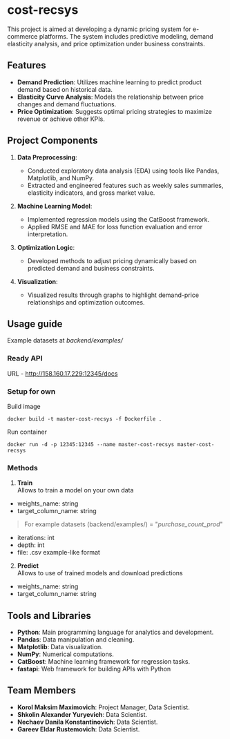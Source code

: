 # cost-recsys

This project is aimed at developing a dynamic pricing system for e-commerce platforms. The system includes predictive modeling, demand elasticity analysis, and price optimization under business constraints. 

## Features
- **Demand Prediction**: Utilizes machine learning to predict product demand based on historical data.
- **Elasticity Curve Analysis**: Models the relationship between price changes and demand fluctuations.
- **Price Optimization**: Suggests optimal pricing strategies to maximize revenue or achieve other KPIs.

## Project Components
1. **Data Preprocessing**: 
   - Conducted exploratory data analysis (EDA) using tools like Pandas, Matplotlib, and NumPy.
   - Extracted and engineered features such as weekly sales summaries, elasticity indicators, and gross market value.

2. **Machine Learning Model**:
   - Implemented regression models using the CatBoost framework.
   - Applied RMSE and MAE for loss function evaluation and error interpretation.

3. **Optimization Logic**:
   - Developed methods to adjust pricing dynamically based on predicted demand and business constraints.

4. **Visualization**:
   - Visualized results through graphs to highlight demand-price relationships and optimization outcomes.

## Usage guide
Example datasets at _backend/examples/_
### Ready API
URL - http://158.160.17.229:12345/docs
### Setup for own
Build image
```commandline
docker build -t master-cost-recsys -f Dockerfile .
```
Run container
```commandline
docker run -d -p 12345:12345 --name master-cost-recsys master-cost-recsys
```
### Methods
1. **Train**  
Allows to train a model on your own data  
 - weights_name: string  
 - target_column_name: string  
> For example datasets (backend/examples/) = "_purchase_count_prod_"

 - iterations: int
 - depth: int
 - file: .csv example-like format

2. **Predict**  
Allows to use of trained models and download predictions
 - weights_name: string
 - target_column_name: string

## Tools and Libraries
- **Python**: Main programming language for analytics and development.
- **Pandas**: Data manipulation and cleaning.
- **Matplotlib**: Data visualization.
- **NumPy**: Numerical computations.
- **CatBoost**: Machine learning framework for regression tasks.
- **fastapi**: Web framework for building APIs with Python

## Team Members
- **Korol Maksim Maximovich**: Project Manager, Data Scientist.
- **Shkolin Alexander Yuryevich**: Data Scientist.
- **Nechaev Danila Konstantinovich**: Data Scientist.
- **Gareev Eldar Rustemovich**: Data Scientist.
